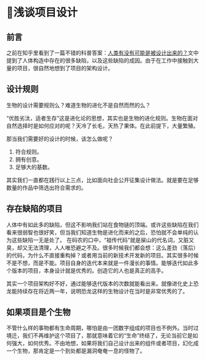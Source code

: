 # 🍎浅谈项目设计

## 前言

之前在知乎里看到了一篇不错的科普答案：[人类有没有可能是被设计出来的？](https://www.zhihu.com/question/298688205/answer/528647866)文中提到了人体构造中存在的很多缺陷，以及这些缺陷的成因。由于在工作中接触到大量的项目，很自然地想到了项目的架构设计。

## 设计规则

生物的设计需要规则么？难道生物的进化不是自然而然的么？

“优胜劣汰，适者生存”这是进化论的思想，其实也是生物的进化规则。生物在面对自然选择时是如何应对的呢？天冷了长毛，天热了果体。在此前提下，大量繁殖。

那当我们需要好的设计的时候，该怎么做呢？

1. 符合规则。
2. 拥有创意。
3. 足够大的基数。

其实我们一直都在践行以上三点，比如面向社会公开征集设计做法。就是要在足够数量的作品中筛选出符合需求的。

## 存在缺陷的项目

人体中有如此多的缺陷，但这不影响我们站在食物链的顶端。或许这些缺陷在我们看来很弱智也很好笑，但当我们知道生物是进化而来的之后，恐怕就不会单纯的认为这些缺陷一无是处了。
在码农的口中，“祖传代码”就是屎山的代名词，又脏又臭，却又无法清理，人人唯恐避之不及。很多时候我们都会想：这么差劲（落后）的代码，为什么不直接重构掉？或者用当前的新技术开发新的项目。其实很多时候不是不想，而是不能。项目自身的迭代本来就是一件漫长的事情。能够迭代如此多个版本的项目，本身设计就是优秀的。创造它的人也是真正的高手。

其实一个项目架构好不好，通过能够迭代版本的次数就能看出来。就像进化史上恐龙能持续存在将近两一年，说明恐龙这样的生物设计在当时是非常优秀的了。

## 如果项目是个生物

不管什么样的事物都有生命周期，哪怕是由一团数字组成的项目也不例外。当时过境迁，我们不再维护这个项目了，那就意味着它的“生命”终结了，无论当前它是如何强大，如何优秀。不由地想，如果将我们自己设计出来的组件或者项目，幻化成一个生物，那肯定是一个到处都是漏洞奄奄一息的怪物了。